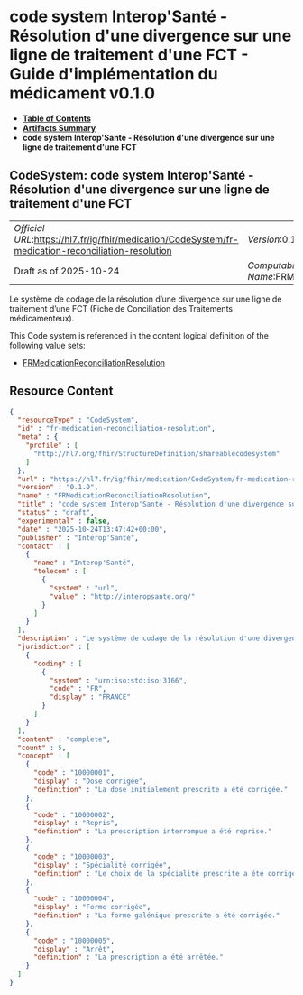 # code system Interop'Santé - Résolution d'une divergence sur une ligne de traitement d'une FCT - Guide d'implémentation du médicament v0.1.0

* [**Table of Contents**](toc.md)
* [**Artifacts Summary**](artifacts.md)
* **code system Interop'Santé - Résolution d'une divergence sur une ligne de traitement d'une FCT**

## CodeSystem: code system Interop'Santé - Résolution d'une divergence sur une ligne de traitement d'une FCT 

| | |
| :--- | :--- |
| *Official URL*:https://hl7.fr/ig/fhir/medication/CodeSystem/fr-medication-reconciliation-resolution | *Version*:0.1.0 |
| Draft as of 2025-10-24 | *Computable Name*:FRMedicationReconciliationResolution |

 
Le système de codage de la résolution d’une divergence sur une ligne de traitement d’une FCT (Fiche de Conciliation des Traitements médicamenteux). 

 This Code system is referenced in the content logical definition of the following value sets: 

* [FRMedicationReconciliationResolution](ValueSet-fr-medication-reconciliation-resolution.md)



## Resource Content

```json
{
  "resourceType" : "CodeSystem",
  "id" : "fr-medication-reconciliation-resolution",
  "meta" : {
    "profile" : [
      "http://hl7.org/fhir/StructureDefinition/shareablecodesystem"
    ]
  },
  "url" : "https://hl7.fr/ig/fhir/medication/CodeSystem/fr-medication-reconciliation-resolution",
  "version" : "0.1.0",
  "name" : "FRMedicationReconciliationResolution",
  "title" : "code system Interop'Santé - Résolution d'une divergence sur une ligne de traitement d'une FCT",
  "status" : "draft",
  "experimental" : false,
  "date" : "2025-10-24T13:47:42+00:00",
  "publisher" : "Interop'Santé",
  "contact" : [
    {
      "name" : "Interop'Santé",
      "telecom" : [
        {
          "system" : "url",
          "value" : "http://interopsante.org/"
        }
      ]
    }
  ],
  "description" : "Le système de codage de la résolution d'une divergence sur une ligne de traitement d'une FCT (Fiche de Conciliation des Traitements médicamenteux).",
  "jurisdiction" : [
    {
      "coding" : [
        {
          "system" : "urn:iso:std:iso:3166",
          "code" : "FR",
          "display" : "FRANCE"
        }
      ]
    }
  ],
  "content" : "complete",
  "count" : 5,
  "concept" : [
    {
      "code" : "10000001",
      "display" : "Dose corrigée",
      "definition" : "La dose initialement prescrite a été corrigée."
    },
    {
      "code" : "10000002",
      "display" : "Repris",
      "definition" : "La prescription interrompue a été reprise."
    },
    {
      "code" : "10000003",
      "display" : "Spécialité corrigée",
      "definition" : "Le choix de la spécialité prescrite a été corrigé."
    },
    {
      "code" : "10000004",
      "display" : "Forme corrigée",
      "definition" : "La forme galénique prescrite a été corrigée."
    },
    {
      "code" : "10000005",
      "display" : "Arrêt",
      "definition" : "La prescription a été arrêtée."
    }
  ]
}

```
